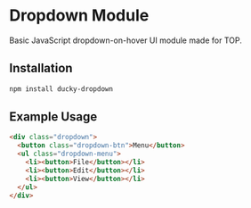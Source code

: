 # Dropdown Module

Basic JavaScript dropdown-on-hover UI module made for TOP.

## Installation

```bash
npm install ducky-dropdown
```

## Example Usage
```html
<div class="dropdown">
  <button class="dropdown-btn">Menu</button>
  <ul class="dropdown-menu">
    <li><button>File</button></li>
    <li><button>Edit</button></li>
    <li><button>View</button></li>
  </ul>
</div>
```
